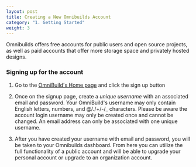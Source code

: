 ```yaml
---
layout: post
title: Creating a New Omnibuilds Account
category: "1. Getting Started"
weight: 3
---
```



Omnibuilds offers free accounts for public users and open source projects, as well as paid accounts that offer more storage space and privately hosted designs.


### **Signing up for the account** ###


1. Go to the [OmniBuild's Home page](HTTP://www.omnibuilds.com) and click the sign up button

2. Once on the signup page, create a *unique username* with an associated email and password. Your OmniBuild's username may only contain English letters, numbers, and @/./+/-/_ characters. Please be aware the account login username may only be created once and cannot be changed. An email address can only be associated with one unique username.

3. After you have created your username with email and password, you will be taken to your Omnibuilds dashboard. From here you can utilize the full functionality of a public account and will be able to upgrade your personal account or upgrade to an organization account.


